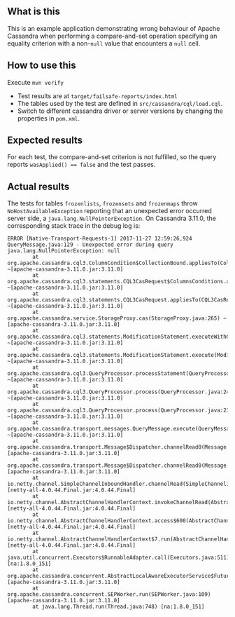 What is this
----
This is an example application demonstrating wrong behaviour of Apache Cassandra when performing a compare-and-set operation specifying an equality criterion with a non-`null` value that encounters a `null` cell.


How to use this
----
Execute `mvn verify`

* Test results are at `target/failsafe-reports/index.html`
* The tables used by the test are defined in `src/cassandra/cql/load.cql`.
* Switch to different cassandra driver or server versions by changing the properties in `pom.xml`.


Expected results
----
For each test, the compare-and-set criterion is not fulfilled, so the query reports `wasApplied() == false` and the test passes.


Actual results
----
The tests for tables `frozenlists`, `frozensets` and `frozenmaps` throw `NoHostAvailableException` reporting that an unexpected error occurred server side, a `java.lang.NullPointerException`. On Cassandra 3.11.0, the corresponding stack trace in the debug log is:

````
ERROR [Native-Transport-Requests-1] 2017-11-27 12:59:26,924 QueryMessage.java:129 - Unexpected error during query
java.lang.NullPointerException: null
        at org.apache.cassandra.cql3.ColumnCondition$CollectionBound.appliesTo(ColumnCondition.java:546) ~[apache-cassandra-3.11.0.jar:3.11.0]
        at org.apache.cassandra.cql3.statements.CQL3CasRequest$ColumnsConditions.appliesTo(CQL3CasRequest.java:324) ~[apache-cassandra-3.11.0.jar:3.11.0]
        at org.apache.cassandra.cql3.statements.CQL3CasRequest.appliesTo(CQL3CasRequest.java:210) ~[apache-cassandra-3.11.0.jar:3.11.0]
        at org.apache.cassandra.service.StorageProxy.cas(StorageProxy.java:265) ~[apache-cassandra-3.11.0.jar:3.11.0]
        at org.apache.cassandra.cql3.statements.ModificationStatement.executeWithCondition(ModificationStatement.java:441) ~[apache-cassandra-3.11.0.jar:3.11.0]
        at org.apache.cassandra.cql3.statements.ModificationStatement.execute(ModificationStatement.java:416) ~[apache-cassandra-3.11.0.jar:3.11.0]
        at org.apache.cassandra.cql3.QueryProcessor.processStatement(QueryProcessor.java:217) ~[apache-cassandra-3.11.0.jar:3.11.0]
        at org.apache.cassandra.cql3.QueryProcessor.process(QueryProcessor.java:248) ~[apache-cassandra-3.11.0.jar:3.11.0]
        at org.apache.cassandra.cql3.QueryProcessor.process(QueryProcessor.java:233) ~[apache-cassandra-3.11.0.jar:3.11.0]
        at org.apache.cassandra.transport.messages.QueryMessage.execute(QueryMessage.java:116) ~[apache-cassandra-3.11.0.jar:3.11.0]
        at org.apache.cassandra.transport.Message$Dispatcher.channelRead0(Message.java:517) [apache-cassandra-3.11.0.jar:3.11.0]
        at org.apache.cassandra.transport.Message$Dispatcher.channelRead0(Message.java:410) [apache-cassandra-3.11.0.jar:3.11.0]
        at io.netty.channel.SimpleChannelInboundHandler.channelRead(SimpleChannelInboundHandler.java:105) [netty-all-4.0.44.Final.jar:4.0.44.Final]
        at io.netty.channel.AbstractChannelHandlerContext.invokeChannelRead(AbstractChannelHandlerContext.java:357) [netty-all-4.0.44.Final.jar:4.0.44.Final]
        at io.netty.channel.AbstractChannelHandlerContext.access$600(AbstractChannelHandlerContext.java:35) [netty-all-4.0.44.Final.jar:4.0.44.Final]
        at io.netty.channel.AbstractChannelHandlerContext$7.run(AbstractChannelHandlerContext.java:348) [netty-all-4.0.44.Final.jar:4.0.44.Final]
        at java.util.concurrent.Executors$RunnableAdapter.call(Executors.java:511) [na:1.8.0_151]
        at org.apache.cassandra.concurrent.AbstractLocalAwareExecutorService$FutureTask.run(AbstractLocalAwareExecutorService.java:162) [apache-cassandra-3.11.0.jar:3.11.0]
        at org.apache.cassandra.concurrent.SEPWorker.run(SEPWorker.java:109) [apache-cassandra-3.11.0.jar:3.11.0]
        at java.lang.Thread.run(Thread.java:748) [na:1.8.0_151]
````
